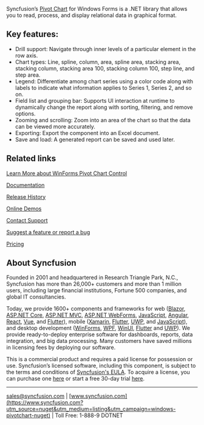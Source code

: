 Syncfusion’s [Pivot Chart](https://www.syncfusion.com/winforms-ui-controls/pivot-chart?utm_source=nuget&utm_medium=listing&utm_campaign=windows-pivotchart-nuget) for Windows Forms is a .NET library that allows you to read, process, and display relational data in graphical format.

## Key features: 
* Drill support: Navigate through inner levels of a particular element in the row axis.
* Chart types: Line, spline, column, area, spline area, stacking area, stacking column, stacking area 100, stacking column 100, step line, and step area.
* Legend: Differentiate among chart series using a color code along with labels to indicate what information applies to Series 1, Series 2, and so on.
* Field list and grouping bar: Supports UI interaction at runtime to dynamically change the report along with sorting, filtering, and remove options.
* Zooming and scrolling: Zoom into an area of the chart so that the data can be viewed more accurately.
* Exporting: Export the component into an Excel document.
* Save and load: A generated report can be saved and used later.

## Related links
[Learn More about WinForms Pivot Chart Control](https://www.syncfusion.com/winforms-ui-controls/pivot-chart?utm_source=nuget&utm_medium=listing&utm_campaign=windows-pivotchart-nuget)

[Documentation](https://help.syncfusion.com/windowsforms/pivotchart/overview?utm_source=nuget&utm_medium=listing&utm_campaign=windows-pivotchart-nuget)

[Release History](https://help.syncfusion.com/windowsforms/release-notes/v19.4.0.56?utm_source=nuget&utm_medium=listing&utm_campaign=windows-pivotchart-nuget)

[Online Demos](https://github.com/syncfusion/winforms-demos/?utm_source=nuget&utm_medium=listing&utm_campaign=windows-pivotchart-nuget)

[Contact Support](https://www.syncfusion.com/support/directtrac/incidents/newincident/?utm_source=nuget&utm_medium=listing&utm_campaign=windows-pivotchart-nuget)

[Suggest a feature or report a bug](https://www.syncfusion.com/feedback/winforms?utm_source=nuget&utm_medium=listing&utm_campaign=windows-pivotchart-nuget)

[Pricing](https://www.syncfusion.com/sales/products/windowsforms?utm_source=nuget&utm_medium=listing&utm_campaign=windows-pivotchart-nuget)

## About Syncfusion
Founded in 2001 and headquartered in Research Triangle Park, N.C., Syncfusion has more than 26,000+ customers and more than 1 million users, including large financial institutions, Fortune 500 companies, and global IT consultancies.

Today, we provide 1600+ components and frameworks for web ([Blazor](https://www.syncfusion.com/blazor-components?utm_source=nuget&utm_medium=listing&utm_campaign=windows-pivotchart-nuget), [ASP.NET Core](https://www.syncfusion.com/aspnet-core-ui-controls?utm_source=nuget&utm_medium=listing&utm_campaign=windows-pivotchart-nuget), [ASP.NET MVC](https://www.syncfusion.com/aspnet-mvc-ui-controls?utm_source=nuget&utm_medium=listing&utm_campaign=windows-pivotchart-nuget), [ASP.NET WebForms](https://www.syncfusion.com/jquery/aspnet-webforms-ui-controls?utm_source=nuget&utm_medium=listing&utm_campaign=windows-pivotchart-nuget), [JavaScript](https://www.syncfusion.com/javascript-ui-controls?utm_source=nuget&utm_medium=listing&utm_campaign=windows-pivotchart-nuget), [Angular](https://www.syncfusion.com/angular-ui-components?utm_source=nuget&utm_medium=listing&utm_campaign=windows-pivotchart-nuget), [React](https://www.syncfusion.com/react-ui-components?utm_source=nuget&utm_medium=listing&utm_campaign=windows-pivotchart-nuget), [Vue](https://www.syncfusion.com/vue-ui-components?utm_source=nuget&utm_medium=listing&utm_campaign=windows-pivotchart-nuget), and [Flutter](https://www.syncfusion.com/flutter-widgets?utm_source=nuget&utm_medium=listing&utm_campaign=windows-pivotchart-nuget)), mobile ([Xamarin](https://www.syncfusion.com/xamarin-ui-controls?utm_source=nuget&utm_medium=listing&utm_campaign=windows-pivotchart-nuget), [Flutter](https://www.syncfusion.com/flutter-widgets?utm_source=nuget&utm_medium=listing&utm_campaign=windows-pivotchart-nuget), [UWP](https://www.syncfusion.com/uwp-ui-controls?utm_source=nuget&utm_medium=listing&utm_campaign=windows-pivotchart-nuget), and [JavaScript](https://www.syncfusion.com/javascript-ui-controls?utm_source=nuget&utm_medium=listing&utm_campaign=windows-pivotchart-nuget)), and desktop development ([WinForms](https://www.syncfusion.com/winforms-ui-controls?utm_source=nuget&utm_medium=listing&utm_campaign=windows-pivotchart-nuget), [WPF](https://www.syncfusion.com/wpf-ui-controls?utm_source=nuget&utm_medium=listing&utm_campaign=windows-pivotchart-nuget), [WinUI](https://www.syncfusion.com/winui-controls?utm_source=nuget&utm_medium=listing&utm_campaign=windows-pivotchart-nuget), [Flutter](https://www.syncfusion.com/flutter-widgets?utm_source=nuget&utm_medium=listing&utm_campaign=windows-pivotchart-nuget) and [UWP](https://www.syncfusion.com/uwp-ui-controls?utm_source=nuget&utm_medium=listing&utm_campaign=windows-pivotchart-nuget)). We provide ready-to-deploy enterprise software for dashboards, reports, data integration, and big data processing. Many customers have saved millions in licensing fees by deploying our software.


This is a commercial product and requires a paid license for possession or use. Syncfusion’s licensed software, including this component, is subject to the terms and conditions of [Syncfusion's EULA](https://www.syncfusion.com/eula/es/?utm_source=nuget&utm_medium=listing&utm_campaign=windows-pivotchart-nuget). To acquire a license, you can purchase one [here]( https://www.syncfusion.com/sales/products/windowsforms?utm_source=nuget&utm_medium=listing&utm_campaign=windows-pivotchart-nuget) or start a free 30-day trial [here](https://www.syncfusion.com/account/manage-trials/start-trials?utm_source=nuget&utm_medium=listing&utm_campaign=windows-pivotchart-nuget).

___

[sales@syncfusion.com](mailto:sales@syncfusion.com?Subject=Syncfusion%20Notifications%20WinUI-%20NuGet) | [www.syncfusion.com](https://www.syncfusion.com?utm_source=nuget&utm_medium=listing&utm_campaign=windows-pivotchart-nuget) | Toll Free: 1-888-9 DOTNET


